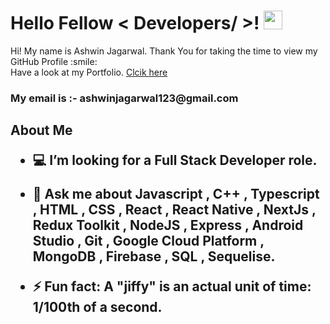 <div display="flex">
  
<h1> Hello Fellow < Developers/ >! <img src = "https://raw.githubusercontent.com/MartinHeinz/MartinHeinz/master/wave.gif" width = 30px> </h1>

  <div size='20px'> Hi! My name is Ashwin Jagarwal. Thank You for taking the time to view my GitHub Profile :smile: </div>
<!--   
  <p align="right">  
    <img width="20%" src="https://res.cloudinary.com/dgsjlfsoi/image/upload/v1658649019/avatars/Ashwin_cw6d8i.jpg" />
  </p>  -->
  
<div size='20px'> Have a look at my Portfolio. <a href="https://magenta-dango-dfc19b.netlify.app/" alt="portfolio">Clcik here </a> </div>
  <h3> My email is :- ashwinjagarwal123@gmail.com </h3>
  
</div>

<h2> About Me
<!--   <img src = "https://media0.giphy.com/media/KDDpcKigbfFpnejZs6/giphy.gif?cid=ecf05e47oy6f4zjs8g1qoiystc56cu7r9tb8a1fe76e05oty&rid=giphy.gif" width = 100px></h2> -->
 
  
- 💻 I’m looking for a Full Stack Developer role.
  
- 💬 Ask me about Javascript , C++ , Typescript , HTML , CSS , React , React Native , NextJs , Redux Toolkit , NodeJS , Express , Android Studio , Git , Google Cloud Platform , MongoDB , Firebase , SQL , Sequelise.
  
- ⚡ Fun fact: A "jiffy" is an actual unit of time: 1/100th of a second.
<!-- 
<h2> Connect with me <img src='https://raw.githubusercontent.com/ShahriarShafin/ShahriarShafin/main/Assets/handshake.gif' width="100px"> </h2>
  
  <a href = 'https://www.linkedin.com/in/ashwin-jagarwal-786799187/'> <img width = '32px' align= 'center' src="https://raw.githubusercontent.com/rahulbanerjee26/githubAboutMeGenerator/main/icons/linked-in-alt.svg"/></a> 

  <a href = 'https://twitter.com/ashwinJagarwal'> <img width = '32px' align= 'center' src="https://raw.githubusercontent.com/rahulbanerjee26/githubAboutMeGenerator/main/icons/twitter.svg"/></a>  -->
